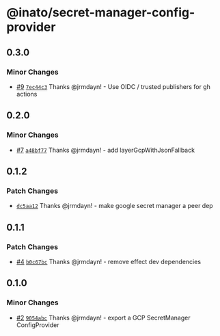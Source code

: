 # @inato/secret-manager-config-provider

## 0.3.0

### Minor Changes

- [#9](https://github.com/inato/secret-manager-config-provider/pull/9) [`7ec44c3`](https://github.com/inato/secret-manager-config-provider/commit/7ec44c3be932bebdc6e2a647b50931f0423648d8) Thanks @jrmdayn! - Use OIDC / trusted publishers for gh actions

## 0.2.0

### Minor Changes

- [#7](https://github.com/inato/secret-manager-config-provider/pull/7) [`a48bf77`](https://github.com/inato/secret-manager-config-provider/commit/a48bf772997167d738af50ec2dec4e96a75b28a4) Thanks @jrmdayn! - add layerGcpWithJsonFallback

## 0.1.2

### Patch Changes

- [`dc5aa12`](https://github.com/inato/secret-manager-config-provider/commit/dc5aa122ea5b5e67a80a2feb8235b86fb2ba123c) Thanks @jrmdayn! - make google secret manager a peer dep

## 0.1.1

### Patch Changes

- [#4](https://github.com/inato/secret-manager-config-provider/pull/4) [`b0c67bc`](https://github.com/inato/secret-manager-config-provider/commit/b0c67bc5ab829a1966d3b5cb6cff104e6c591eba) Thanks @jrmdayn! - remove effect dev dependencies

## 0.1.0

### Minor Changes

- [#2](https://github.com/inato/secret-manager-config-provider/pull/2) [`9054abc`](https://github.com/inato/secret-manager-config-provider/commit/9054abc232961a8dbad352c21b297297304746da) Thanks @jrmdayn! - export a GCP SecretManager ConfigProvider
